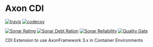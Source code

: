 # Axon CDI

[![travis](https://travis-ci.org/holisticon/axon-cdi.svg?branch=master)](https://travis-ci.org/holisticon/axon-cdi.svg?branch=master)
[![codecov](https://codecov.io/gh/holisticon/axon-cdi/branch/master/graph/badge.svg)](https://codecov.io/gh/holisticon/axon-cdi)

[![Sonar Rating](https://sonarqube.com/api/badges/measure?key=org.axonframework.extension:axon-cdi-root&metric=sqale_rating)](https://sonarcloud.io/dashboard?id=org.axonframework.extension%3Aaxon-cdi-root)
[![Sonar Debt Ration](https://sonarqube.com/api/badges/measure?key=org.axonframework.extension:axon-cdi-root&metric=sqale_debt_ratio)](https://sonarcloud.io/dashboard?id=org.axonframework.extension%3Aaxon-cdi-root)
[![Sonar Reliability](https://sonarqube.com/api/badges/measure?key=org.axonframework.extension:axon-cdi-root&metric=reliability_rating)](https://sonarcloud.io/dashboard?id=org.axonframework.extension%3Aaxon-cdi-root)
[![Quality Gate](https://sonarqube.com/api/badges/gate?key=org.axonframework.extension:axon-cdi-root)](https://sonarcloud.io/dashboard?id=org.axonframework.extension%3Aaxon-cdi-root)

CDI Extension to use AxonFramework 3.x in Container Environments
